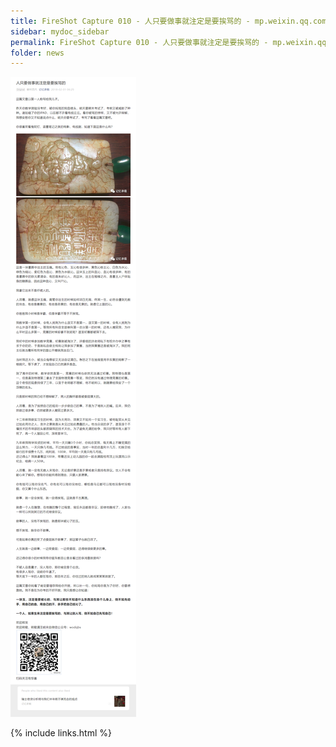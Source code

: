 ```yaml
---
title: FireShot Capture 010 - 人只要做事就注定是要挨骂的 - mp.weixin.qq.com
sidebar: mydoc_sidebar
permalink: FireShot Capture 010 - 人只要做事就注定是要挨骂的 - mp.weixin.qq.com.html
folder: news
---
```


<img src="images/FireShot Capture 010 - 人只要做事就注定是要挨骂的 - mp.weixin.qq.com.png"/>


{% include links.html %}
